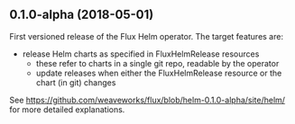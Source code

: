 ## 0.1.0-alpha (2018-05-01)

First versioned release of the Flux Helm operator. The target features are:

 - release Helm charts as specified in FluxHelmRelease resources
   - these refer to charts in a single git repo, readable by the operator
   - update releases when either the FluxHelmRelease resource or the
     chart (in git) changes

See
https://github.com/weaveworks/flux/blob/helm-0.1.0-alpha/site/helm/
for more detailed explanations.
